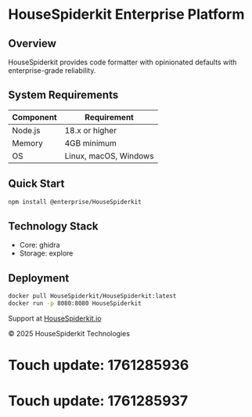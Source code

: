# HouseSpiderkit Enterprise Platform

## Overview

HouseSpiderkit provides code formatter with opinionated defaults with enterprise-grade reliability.

## System Requirements

| Component | Requirement |
|-----------|-------------|
| Node.js | 18.x or higher |
| Memory | 4GB minimum |
| OS | Linux, macOS, Windows |

## Quick Start

```bash
npm install @enterprise/HouseSpiderkit
```

## Technology Stack

- Core: ghidra
- Storage: explore

## Deployment

```bash
docker pull HouseSpiderkit/HouseSpiderkit:latest
docker run -p 8080:8080 HouseSpiderkit
```

Support at [HouseSpiderkit.io](https://HouseSpiderkit.io)

© 2025 HouseSpiderkit Technologies

# Touch update: 1761285936

# Touch update: 1761285937
